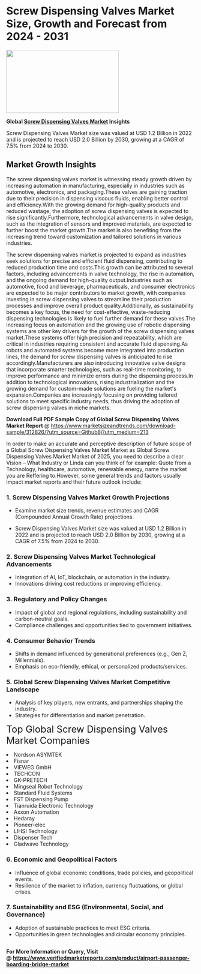 <H1>Screw Dispensing Valves Market Size, Growth and Forecast from 2024 - 2031</H1><img class="aligncenter size-medium wp-image-584254" src="https://thirdeyenews.in/wp-content/uploads/2024/09/Global-Market-Research-300x168.jpeg" alt="" width="300" height="168" /><p><strong>Global&nbsp;<a href="https://www.marketsizeandtrends.com/download-sample/312826/?utm_source=Github8j?utm_medium=213">Screw Dispensing Valves Market</a> Insights</strong></p><p>Screw Dispensing Valves Market size was valued at USD 1.2 Billion in 2022 and is projected to reach USD 2.0 Billion by 2030, growing at a CAGR of 7.5% from 2024 to 2030.</p><p><h2>Market Growth Insights</h2> <p>The screw dispensing valves market is witnessing steady growth driven by increasing automation in manufacturing, especially in industries such as automotive, electronics, and packaging.These valves are gaining traction due to their precision in dispensing viscous fluids, enabling better control and efficiency.With the growing demand for high-quality products and reduced wastage, the adoption of screw dispensing valves is expected to rise significantly.Furthermore, technological advancements in valve design, such as the integration of sensors and improved materials, are expected to further boost the market growth.The market is also benefiting from the increasing trend toward customization and tailored solutions in various industries.</p> <p>The screw dispensing valves market is projected to expand as industries seek solutions for precise and efficient fluid dispensing, contributing to reduced production time and costs.This growth can be attributed to several factors, including advancements in valve technology, the rise in automation, and the ongoing demand for high-quality output.Industries such as automotive, food and beverage, pharmaceuticals, and consumer electronics are expected to be major contributors to market growth, with companies investing in screw dispensing valves to streamline their production processes and improve overall product quality.Additionally, as sustainability becomes a key focus, the need for cost-effective, waste-reducing dispensing technologies is likely to fuel further demand for these valves.The increasing focus on automation and the growing use of robotic dispensing systems are other key drivers for the growth of the screw dispensing valves market.These systems offer high precision and repeatability, which are critical in industries requiring consistent and accurate fluid dispensing.As robots and automated systems become more integrated into production lines, the demand for screw dispensing valves is anticipated to rise accordingly.Manufacturers are also introducing innovative valve designs that incorporate smarter technologies, such as real-time monitoring, to improve performance and minimize errors during the dispensing process.In addition to technological innovations, rising industrialization and the growing demand for custom-made solutions are fueling the market's expansion.Companies are increasingly focusing on providing tailored solutions to meet specific industry needs, thus driving the adoption of screw dispensing valves in niche markets.<p><span class=""><strong>Download Full PDF Sample Copy of Global Screw Dispensing Valves Market Report</strong> @ <a href="https://www.marketsizeandtrends.com/download-sample/312826/?utm_source=Github8j?utm_medium=213" target="_blank">https://www.marketsizeandtrends.com/download-sample/312826/?utm_source=Github8j?utm_medium=213</a></span></p><p>In order to make an accurate and perceptive description of future scope of a Global&nbsp;Screw Dispensing Valves Market Market as Global&nbsp;Screw Dispensing Valves Market Market of 2025, you need to describe a clear Vision &ndash; What Industry or Linda can you think of for example: Quote from a Technology, healthcare, automotive, renewable energy, name the market you are Reffering to.However, some general trends and factors usually impact market reports and their future outlook include:</p><h3>1.&nbsp;<strong>Screw Dispensing Valves Market Growth Projections</strong></h3><ul><li>Examine market size trends, revenue estimates and CAGR (Compounded Annual Growth Rate) projections.</li><li><p>Screw Dispensing Valves Market size was valued at USD 1.2 Billion in 2022 and is projected to reach USD 2.0 Billion by 2030, growing at a CAGR of 7.5% from 2024 to 2030.</p></li></ul><h3>2.&nbsp;<strong>Screw Dispensing Valves Market Technological Advancements</strong></h3><ul><li>Integration of AI, IoT, blockchain, or automation in the industry.</li><li>Innovations driving cost reductions or improving efficiency.</li></ul><h3>3.&nbsp;<strong>Regulatory and Policy Changes</strong></h3><ul><li>Impact of global and regional regulations, including sustainability and carbon-neutral goals.</li><li>Compliance challenges and opportunities tied to government initiatives.</li></ul><h3>4.&nbsp;<strong>Consumer Behavior Trends</strong></h3><ul><li>Shifts in demand influenced by generational preferences (e.g., Gen Z, Millennials).</li><li>Emphasis on eco-friendly, ethical, or personalized products/services.</li></ul><h3>5.&nbsp;<strong>Global Screw Dispensing Valves Market Competitive Landscape</strong></h3><ul><li>Analysis of key players, new entrants, and partnerships shaping the industry.</li><li>Strategies for differentiation and market penetration.</li></ul><p data-pm-slice="1 1 []"><span style="color: inherit; font-family: inherit; font-size: 25px;">Top Global Screw Dispensing Valves Market Companies</span></p><div class="" data-test-id=""><p><li>Nordson ASYMTEK</li><li> Fisnar</li><li> VIEWEG GmbH</li><li> TECHCON</li><li> GK-PRETECH</li><li> Mingseal Robot Technology</li><li> Standard Fluid Systems</li><li> FST Dispensing Pump</li><li> Tianruida Electronic Technology</li><li> Axxon Automation</li><li> Hedaray</li><li> Pioneer-elec</li><li> LIHSI Technology</li><li> Dispenser Tech</li><li> Gladwave Technology</li></p></div><h3>6.&nbsp;<strong>Economic and Geopolitical Factors</strong></h3><ul><li>Influence of global economic conditions, trade policies, and geopolitical events.</li><li>Resilience of the market to inflation, currency fluctuations, or global crises.</li></ul><h3>7.&nbsp;<strong>Sustainability and ESG (Environmental, Social, and Governance)</strong></h3><ul><li>Adoption of sustainable practices to meet ESG criteria.</li><li>Opportunities in green technologies and circular economy principles.</li></ul><h2><strong style="font-size: 14px;">For More Information or Query, Visit @&nbsp;</strong><a style="background-color: #ffffff; font-size: 14px;" href="https://www.marketsizeandtrends.com/report/screw-dispensing-valves-market/" target="_blank">https://www.verifiedmarketreports.com/product/airport-passenger-boarding-bridge-market</a></h2>